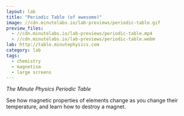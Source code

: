 ```yaml
---
layout: lab
title: "Periodic Table (of awesome)"
image: //cdn.minutelabs.io/lab-previews/periodic-table.gif
preview_files:
  - //cdn.minutelabs.io/lab-previews/periodic-table.mp4
  - //cdn.minutelabs.io/lab-previews/periodic-table.webm
lab: http://table.minutephysics.com
category: lab
tags:
  - chemistry
  - magnetism
  - large screens
---
```


*The Minute Physics Periodic Table*

See how magnetic properties of elements change as you change their temperature, and learn how to destroy a magnet.
